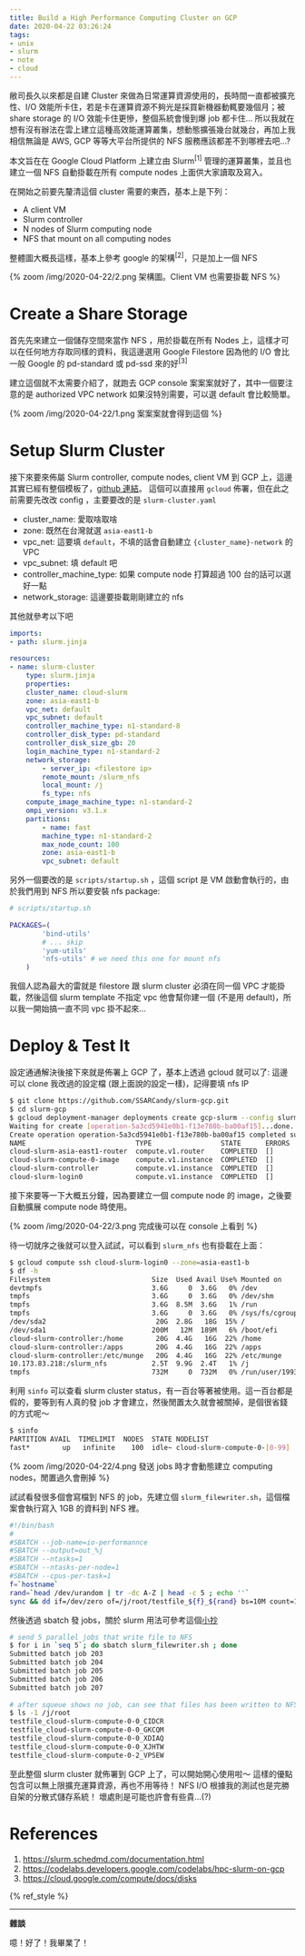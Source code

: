 ```yaml
---
title: Build a High Performance Computing Cluster on GCP
date: 2020-04-22 03:26:24
tags:
- unix
- slurm
- note
- cloud
---
```


敝司長久以來都是自建 Cluster 來做為日常運算資源使用的，長時間一直都被擴充性、I/O 效能所卡住，若是卡在運算資源不夠光是採買新機器動輒要幾個月；被 share storage 的 I/O 效能卡住更慘，整個系統會慢到爆 job 都卡住…
所以我就在想有沒有辦法在雲上建立這種高效能運算叢集，想動態擴張幾台就幾台，再加上我相信無論是 AWS, GCP 等等大平台所提供的 NFS 服務應該都差不到哪裡去吧…? 

<!-- more -->

本文旨在在 Google Cloud Platform 上建立由 Slurm<sup>[1]</sup> 管理的運算叢集，並且也建立一個 NFS 自動掛載在所有 compute nodes 上面供大家讀取及寫入。

在開始之前要先釐清這個 cluster 需要的東西，基本上是下列：

- A client VM
- Slurm controller
- N nodes of Slurm computing node
- NFS that mount on all computing nodes

整體圖大概長這樣，基本上參考 google 的架構<sup>[2]</sup>，只是加上一個 NFS


{% zoom /img/2020-04-22/2.png 架構圖。Client VM 也需要掛載 NFS %}


# Create a Share Storage

首先先來建立一個儲存空間來當作 NFS ，用於掛載在所有 Nodes 上，這樣才可以在任何地方存取同樣的資料，我這邊選用 Google Filestore 因為他的 I/O 會比一般 Google 的 pd-standard 或 pd-ssd 來的好<sup>[3]</sup>

建立這個就不太需要介紹了，就跑去 GCP console 案案案就好了，其中一個要注意的是 authorized VPC network 如果沒特別需要，可以選 default 會比較簡單。


{% zoom /img/2020-04-22/1.png 案案案就會得到這個 %}


# Setup Slurm Cluster

接下來要來佈屬 Slurm controller, compute nodes, client VM 到 GCP 上，這邊其實已經有整個模板了，[github 連結](https://github.com/SchedMD/slurm-gcp)。
這個可以直接用 `gcloud` 佈署，但在此之前需要先改改 config ，主要要改的是 `slurm-cluster.yaml`


- cluster_name: 愛取啥取啥
- zone: 既然在台灣就選 `asia-east1-b`
- vpc_net: 這要填 `default`，不填的話會自動建立 `{cluster_name}-network` 的 VPC
- vpc_subnet: 填 default 吧
- controller_machine_type: 如果 compute node 打算超過 100 台的話可以選好一點
- network_storage: 這邊要掛載剛剛建立的 nfs

其他就參考以下吧


```yaml
imports:
- path: slurm.jinja
  
resources:
- name: slurm-cluster
    type: slurm.jinja
    properties:
    cluster_name: cloud-slurm
    zone: asia-east1-b
    vpc_net: default
    vpc_subnet: default
    controller_machine_type: n1-standard-8
    controller_disk_type: pd-standard
    controller_disk_size_gb: 20
    login_machine_type: n1-standard-2
    network_storage:
        - server_ip: <filestore ip>
        remote_mount: /slurm_nfs
        local_mount: /j
        fs_type: nfs
    compute_image_machine_type: n1-standard-2
    ompi_version: v3.1.x
    partitions:
        - name: fast
        machine_type: n1-standard-2
        max_node_count: 100
        zone: asia-east1-b
        vpc_subnet: default
```

另外一個要改的是 `scripts/startup.sh` ，這個 script 是 VM 啟動會執行的，由於我們用到 NFS 所以要安裝 nfs package:

```sh
# scripts/startup.sh
  
PACKAGES=(
        'bind-utils'
        # ... skip
        'yum-utils'
        'nfs-utils' # we need this one for mount nfs
    )
```

我個人認為最大的雷就是 filestore 跟 slurm cluster 必須在同一個 VPC 才能掛載，然後這個 slurm template 不指定 vpc 他會幫你建一個 (不是用 default)，所以我一開始搞一直不同 vpc 掛不起來…


# Deploy & Test It

設定通通解決後接下來就是佈署上 GCP 了，基本上透過 gcloud 就可以了:
這邊可以 clone 我改過的設定檔 (跟上面說的設定一樣)，記得要填 nfs IP

```sh
$ git clone https://github.com/SSARCandy/slurm-gcp.git
$ cd slurm-gcp
$ gcloud deployment-manager deployments create gcp-slurm --config slurm-cluster.yaml
Waiting for create [operation-5a3cd5941e0b1-f13e780b-ba00af15]...done.
Create operation operation-5a3cd5941e0b1-f13e780b-ba00af15 completed successfully.
NAME                           TYPE                 STATE      ERRORS  INTENT
cloud-slurm-asia-east1-router  compute.v1.router    COMPLETED  []
cloud-slurm-compute-0-image    compute.v1.instance  COMPLETED  []
cloud-slurm-controller         compute.v1.instance  COMPLETED  []
cloud-slurm-login0             compute.v1.instance  COMPLETED  []
```

接下來要等一下大概五分鐘，因為要建立一個 compute node 的 image，之後要自動擴展 compute node 時使用。

{% zoom /img/2020-04-22/3.png 完成後可以在 console 上看到 %}

待一切就序之後就可以登入試試，可以看到 `slurm_nfs` 也有掛載在上面：

```sh
$ gcloud compute ssh cloud-slurm-login0 --zone=asia-east1-b
$ df -h
Filesystem                         Size  Used Avail Use% Mounted on
devtmpfs                           3.6G     0  3.6G   0% /dev
tmpfs                              3.6G     0  3.6G   0% /dev/shm
tmpfs                              3.6G  8.5M  3.6G   1% /run
tmpfs                              3.6G     0  3.6G   0% /sys/fs/cgroup
/dev/sda2                           20G  2.8G   18G  15% /
/dev/sda1                          200M   12M  189M   6% /boot/efi
cloud-slurm-controller:/home        20G  4.4G   16G  22% /home
cloud-slurm-controller:/apps        20G  4.4G   16G  22% /apps
cloud-slurm-controller:/etc/munge   20G  4.4G   16G  22% /etc/munge
10.173.83.218:/slurm_nfs           2.5T  9.9G  2.4T   1% /j
tmpfs                              732M     0  732M   0% /run/user/1993390025
```

利用 `sinfo` 可以查看 slurm cluster status，有一百台等著被使用。這一百台都是假的，要等到有人真的發 job 才會建立，然後閒置太久就會被關掉，是個很省錢的方式呢～

```sh
$ sinfo 
PARTITION AVAIL  TIMELIMIT  NODES  STATE NODELIST
fast*        up   infinite    100  idle~ cloud-slurm-compute-0-[0-99]
```

{% zoom /img/2020-04-22/4.png 發送 jobs 時才會動態建立 computing nodes，閒置過久會刪掉 %}

試試看發很多個會寫檔到 NFS 的 job，先建立個 `slurm_filewriter.sh`，這個檔案會執行寫入 1GB 的資料到 NFS 裡。

```sh
#!/bin/bash
#
#SBATCH --job-name=io-performannce
#SBATCH --output=out_%j
#SBATCH --ntasks=1
#SBATCH --ntasks-per-node=1
#SBATCH --cpus-per-task=1
f=`hostname`
rand=`head /dev/urandom | tr -dc A-Z | head -c 5 ; echo ''`
sync && dd if=/dev/zero of=/j/root/testfile_${f}_${rand} bs=10M count=100 oflag=direct 2>&1 | cat
```

然後透過 sbatch 發 jobs，關於 slurm 用法可參考這個[小抄](https://slurm.schedmd.com/pdfs/summary.pdf)

```sh
# send 5 parallel jobs that write file to NFS
$ for i in `seq 5`; do sbatch slurm_filewriter.sh ; done
Submitted batch job 203
Submitted batch job 204
Submitted batch job 205
Submitted batch job 206
Submitted batch job 207
 
# after squeue shows no job, can see that files has been written to NFS
$ ls -1 /j/root
testfile_cloud-slurm-compute-0-0_CIDCR
testfile_cloud-slurm-compute-0-0_GKCQM
testfile_cloud-slurm-compute-0-0_XDIAQ
testfile_cloud-slurm-compute-0-0_XJHTW
testfile_cloud-slurm-compute-0-2_VPSEW
```

至此整個 slurm cluster 就佈署到 GCP 上了，可以開始開心使用啦～
這樣的優點包含可以無上限擴充運算資源，再也不用等待！
NFS I/O 根據我的測試也是完勝自架的分散式儲存系統！
壞處則是可能也許會有些貴...(?)

# References

1. https://slurm.schedmd.com/documentation.html
2. https://codelabs.developers.google.com/codelabs/hpc-slurm-on-gcp
3. https://cloud.google.com/compute/docs/disks

{% ref_style %}

--- 

**雜談**

噫！好了！我畢業了！
